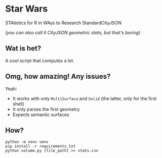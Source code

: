 # Star Wars

STAtistics for R in WAys to Research StandardCityJSON

*(you can also call it CityJSON geometric stats, but that's boring)*

## Wat is het?

A cool script that computes a lot.

## Omg, how amazing! Any issues?

Yeah:
- It works with only `MultiSurface` and `Solid` (the latter, only for the first shell)
- It only parses the first geometry
- Expects semantic surfaces

## How?

```
python -m venv venv
pip install -r requirements.txt
python volume.py [file_path] >> stats.csv
```